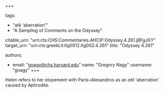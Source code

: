 +++

tags:
- "atē ‘aberration’"
- "A Sampling of Comments on the Odyssey"

citable_urn: "urn:cts:CHS:Commentaries.AHCIP:Odyssey.4.261.jBFgJXY"
target_urn: "urn:cts:greekLit:tlg0012.tlg002:4.261"
title: "Odyssey 4.261"

authors:
- email: "gnagy@chs.harvard.edu"
  name: "Gregory Nagy"
  username: "gnagy"
+++

<p>Helen refers to her elopement with Paris=Alexandros as an <em>atē</em> ‘aberration’ caused by Aphrodite. </p>